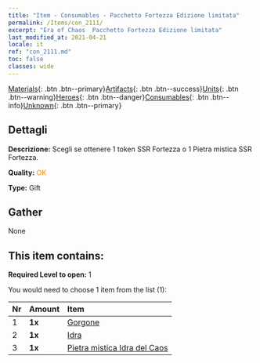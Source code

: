 ```yaml
---
title: "Item - Consumables - Pacchetto Fortezza Edizione limitata"
permalink: /Items/con_2111/
excerpt: "Era of Chaos  Pacchetto Fortezza Edizione limitata"
last_modified_at: 2021-04-21
locale: it
ref: "con_2111.md"
toc: false
classes: wide
---
```

 [Materials](/it/Items/){: .btn .btn--primary}[Artifacts](/it/Items/Artifacts/){: .btn .btn--success}[Units](/it/Items/Units/){: .btn .btn--warning}[Heroes](/it/Items/Heroes/){: .btn .btn--danger}[Consumables](/it/Items/Consumables/){: .btn .btn--info}[Unknown](/it/Items/Unknown/){: .btn .btn--primary}

## Dettagli
 **Descrizione:** Scegli se ottenere 1 token SSR Fortezza o 1 Pietra mistica SSR Fortezza.

 **Quality:** <span style="color: #FF8C00">OK</span>

 **Type:** Gift

## Gather

  None

## This item contains:

 **Required Level to open:** 1

 You would need to choose 1 item from the list (1):

  | Nr | Amount |     Item    |
  |:---|:-------|:------------|
  | 1 |  **1x** | [Gorgone](/it/Items/unt_257/) |  | 
  | 2 |  **1x** | [Idra](/it/Items/unt_259/) |  | 
  | 3 |  **1x** | [Pietra mistica Idra del Caos](/it/Items/unt_341/) |  | 
